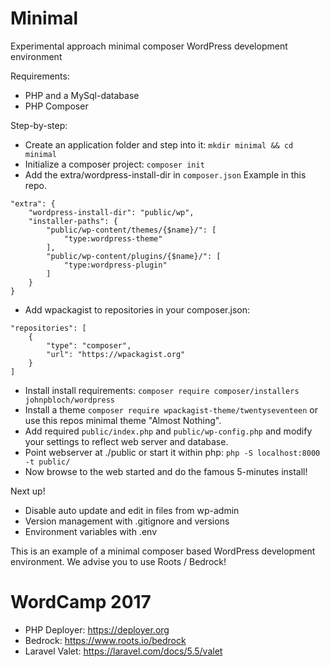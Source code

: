 # Minimal
Experimental approach minimal composer WordPress development environment

Requirements:
* PHP and a MySql-database
* PHP Composer

Step-by-step:
* Create an application folder and step into it: `mkdir minimal && cd minimal`
* Initialize a composer project: `composer init`
* Add the extra/wordpress-install-dir in `composer.json` Example in this repo.
```
"extra": {
    "wordpress-install-dir": "public/wp",
    "installer-paths": {
        "public/wp-content/themes/{$name}/": [
            "type:wordpress-theme"
        ],
        "public/wp-content/plugins/{$name}/": [
            "type:wordpress-plugin"
        ]
    }
}
```
* Add wpackagist to repositories in your composer.json:
```
"repositories": [
    {
        "type": "composer",
        "url": "https://wpackagist.org"
    }
]
```
* Install install requirements: `composer require composer/installers johnpbloch/wordpress`
* Install a theme `composer require wpackagist-theme/twentyseventeen` or use this repos minimal theme "Almost Nothing".
* Add required `public/index.php` and `public/wp-config.php` and modify your settings to reflect web server and database.
* Point webserver at ./public or start it within php: `php -S localhost:8000 -t public/`
* Now browse to the web started and do the famous 5-minutes install!

Next up!
* Disable auto update and edit in files from wp-admin
* Version management with .gitignore and versions
* Environment variables with .env

This is an example of a minimal composer based WordPress development environment.
We advise you to use Roots / Bedrock!

# WordCamp 2017

* PHP Deployer: https://deployer.org
* Bedrock: https://www.roots.io/bedrock
* Laravel Valet: https://laravel.com/docs/5.5/valet
